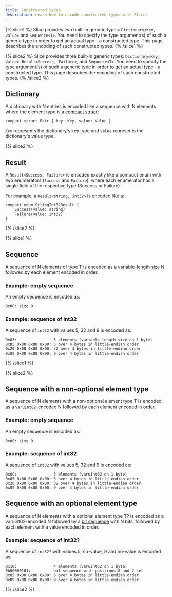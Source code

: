 ```yaml
---
title: Constructed types
description: Learn how to encode constructed types with Slice.
---
```


{% slice1 %}
Slice provides two built-in generic types: `Dictionary<Key, Value>` and `Sequence<T>`. You need to specify the type
argument(s) of such a generic type in order to get an actual type - a constructed type. This page describes the encoding
of such constructed types.
{% /slice1 %}

{% slice2 %}
Slice provides three built-in generic types: `Dictionary<Key, Value>`, `Result<Success, Failure>`, and `Sequence<T>`.
You need to specify the type argument(s) of such a generic type in order to get an actual type - a constructed type.
This page describes the encoding of such constructed types.
{% /slice2 %}

## Dictionary

A dictionary with N entries is encoded like a sequence with N elements where the element type is a
[compact struct](user-defined-types#struct):

```slice
compact struct Pair { key: Key, value: Value }
```

`Key` represents the dictionary's key type and `Value` represents the dictionary's value type.

{% slice2 %}

## Result

A `Result<Success, Failure>` is encoded exactly like a compact enum with two enumerators (`Success` and `Failure`),
where each enumerator has a single field of the respective type (Success or Failure).

For example, a `Result<string, int32>` is encoded like a:

```slice
compact enum StringInt32Result {
    Success(value: string)
    Failure(value: int32)
}
```

{% /slice2 %}

{% slice1 %}

## Sequence

A sequence of N elements of type T is encoded as a [variable-length size][slice1-var-size] N followed by each element
encoded in order.

### Example: empty sequence

An empty sequence is encoded as:

```
0x00: size 0
```

### Example: sequence of int32

A sequence of `int32` with values 5, 32 and 9 is encoded as:

```
0x03:                3 elements (variable-length size on 1 byte)
0x05 0x00 0x00 0x00: 5 over 4 bytes in little-endian order
0x20 0x00 0x00 0x00: 32 over 4 bytes in little-endian order
0x09 0x00 0x00 0x00: 9 over 4 bytes in little-endian order
```

{% /slice1 %}

{% slice2 %}

## Sequence with a non-optional element type

A sequence of N elements with a non-optional element type T is encoded as a `varuint62`-encoded N followed by each
element encoded in order.

### Example: empty sequence

An empty sequence is encoded as:

```
0x00: size 0
```

### Example: sequence of int32

A sequence of `int32` with values 5, 32 and 9 is encoded as:

```
0x0C:                3 elements (varuint62 on 1 byte)
0x05 0x00 0x00 0x00: 5 over 4 bytes in little-endian order
0x20 0x00 0x00 0x00: 32 over 4 bytes in little-endian order
0x09 0x00 0x00 0x00: 9 over 4 bytes in little-endian order
```

## Sequence with an optional element type

A sequence of N elements with a optional element type T? is encoded as a varuint62-encoded N followed by a
[bit sequence][bit-sequence] with N bits, followed by each element with a value encoded in order.

### Example: sequence of int32?

A sequence of `int32?` with values 5, no-value, 9 and no-value is encoded as:

```
0x10:                4 elements (varuint62 on 1 byte)
0b00000101:          bit sequence with positions 0 and 2 set
0x05 0x00 0x00 0x00: 5 over 4 bytes in little-endian order
0x09 0x00 0x00 0x00: 9 over 4 bytes in little-endian order
```

{% /slice2 %}

[bit-sequence]: encoding-only-constructs#bit-sequence
[slice1-var-size]: encoding-only-constructs#variable-length-size
